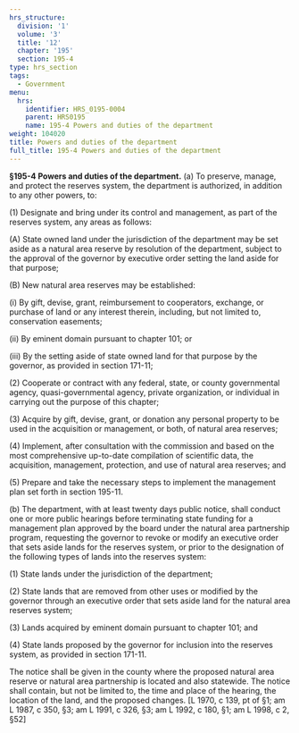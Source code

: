 ```yaml
---
hrs_structure:
  division: '1'
  volume: '3'
  title: '12'
  chapter: '195'
  section: 195-4
type: hrs_section
tags:
  - Government
menu:
  hrs:
    identifier: HRS_0195-0004
    parent: HRS0195
    name: 195-4 Powers and duties of the department
weight: 104020
title: Powers and duties of the department
full_title: 195-4 Powers and duties of the department
---
```

**§195-4 Powers and duties of the department.** (a) To preserve, manage, and protect the reserves system, the department is authorized, in addition to any other powers, to:

(1) Designate and bring under its control and management, as part of the reserves system, any areas as follows:

(A) State owned land under the jurisdiction of the department may be set aside as a natural area reserve by resolution of the department, subject to the approval of the governor by executive order setting the land aside for that purpose;

(B) New natural area reserves may be established:

(i) By gift, devise, grant, reimbursement to cooperators, exchange, or purchase of land or any interest therein, including, but not limited to, conservation easements;

(ii) By eminent domain pursuant to chapter 101; or

(iii) By the setting aside of state owned land for that purpose by the governor, as provided in section 171-11;

(2) Cooperate or contract with any federal, state, or county governmental agency, quasi-governmental agency, private organization, or individual in carrying out the purpose of this chapter;

(3) Acquire by gift, devise, grant, or donation any personal property to be used in the acquisition or management, or both, of natural area reserves;

(4) Implement, after consultation with the commission and based on the most comprehensive up-to-date compilation of scientific data, the acquisition, management, protection, and use of natural area reserves; and

(5) Prepare and take the necessary steps to implement the management plan set forth in section 195-11.

(b) The department, with at least twenty days public notice, shall conduct one or more public hearings before terminating state funding for a management plan approved by the board under the natural area partnership program, requesting the governor to revoke or modify an executive order that sets aside lands for the reserves system, or prior to the designation of the following types of lands into the reserves system:

(1) State lands under the jurisdiction of the department;

(2) State lands that are removed from other uses or modified by the governor through an executive order that sets aside land for the natural area reserves system;

(3) Lands acquired by eminent domain pursuant to chapter 101; and

(4) State lands proposed by the governor for inclusion into the reserves system, as provided in section 171-11.

The notice shall be given in the county where the proposed natural area reserve or natural area partnership is located and also statewide. The notice shall contain, but not be limited to, the time and place of the hearing, the location of the land, and the proposed changes. [L 1970, c 139, pt of §1; am L 1987, c 350, §3; am L 1991, c 326, §3; am L 1992, c 180, §1; am L 1998, c 2, §52]